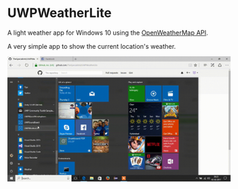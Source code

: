 # UWPWeatherLite
A light weather app for Windows 10 using the [OpenWeatherMap API](https://openweathermap.org/).

A very simple app to show the current location's weather.

![Demo](./Misc/demo.gif)
